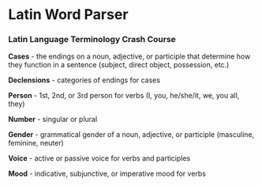 # Latin Word Parser

### Latin Language Terminology Crash Course

**Cases** - the endings on a noun, adjective, or participle that determine how they function in a sentence (subject, direct object, possession, etc.)

**Declensions** - categories of endings for cases

**Person** - 1st, 2nd, or 3rd person for verbs (I, you, he/she/it, we, you all, they)

**Number** - singular or plural

**Gender** - grammatical gender of a noun, adjective, or participle (masculine, feminine, neuter)

**Voice** - active or passive voice for verbs and participles

**Mood** - indicative, subjunctive, or imperative mood for verbs


